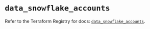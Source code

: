 # `data_snowflake_accounts`

Refer to the Terraform Registry for docs: [`data_snowflake_accounts`](https://registry.terraform.io/providers/snowflake-labs/snowflake/0.99.0/docs/data-sources/accounts).

